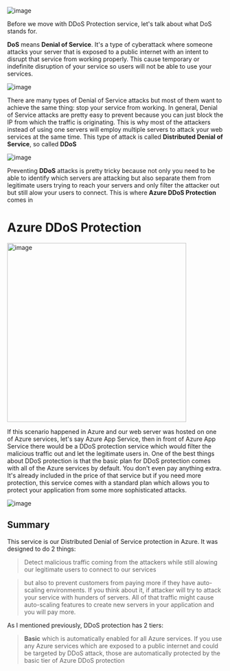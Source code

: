 ![image](https://github.com/user-attachments/assets/7ca6300b-32c6-41d4-82cc-fd8d93da52f4)


Before we move with DDoS Protection service, let's talk about what DoS stands for.

**DoS** means **Denial of Service**. It's a type of cyberattack where someone attacks your server that is exposed to a public internet with an intent to disrupt that service from working properly. This cause temporary or indefinite disruption of your service so users will not be able to use your services.

![image](https://github.com/user-attachments/assets/2475b925-541c-449c-a58f-b9f22879f4ed)


There are many types of Denial of Service attacks but most of them want to achieve the same thing: stop your service from working.
In general, Denial of Service attacks are pretty easy to prevent because you can just block the IP from which the traffic is originating. This is why most of the attackers instead of using one servers will employ multiple servers to attack your web services at the same time. This type of attack is called **Distributed Denial of Service**, so called **DDoS**

![image](https://github.com/user-attachments/assets/94d6ee4b-880b-473b-a0fd-9a104ac53634)



Preventing **DDoS** attacks is pretty tricky because not only you need to be able to identify which servers are attacking but also separate them from legitimate users trying to reach your servers and only filter the attacker out but still alow your users to connect.
This is where **Azure DDoS Protection** comes in

# Azure DDoS Protection

<img width="417" alt="image" src="https://github.com/user-attachments/assets/4dd1bd4a-57db-4631-bf22-5af4855421e2" />


If this scenario happened in Azure and our web server was hosted on one of Azure services, let's say Azure App Service, then in front of Azure App Service there would be a DDoS protection service which would filter the malicious traffic out and let the legitimate users in. One of the best things about DDoS protection is that the basic plan for DDoS protection comes with all of the Azure services by default. You don't even pay anything extra. It's already included in the price of that service but if you need more protection, this service comes with a standard plan which allows you to protect your application from some more sophisticated attacks. 

![image](https://github.com/user-attachments/assets/34f0189a-3407-42c4-8938-f28c5630b95e)


## Summary

This service is our Distributed Denial of Service protection in Azure. It was designed to do 2 things:

> Detect malicious traffic coming from the attackers while still alowing our legitimate users to connect to our services

> but also to prevent customers from paying more if they have auto-scaling environments. If you think about it, if attacker will try to attack your service with hunders of servers. All of that traffic might cause auto-scaling features to create new servers in your application and you will pay more.


As I mentioned previously, DDoS protection has 2 tiers:

> **Basic** which is automatically enabled for all Azure services. If you use any Azure services which are exposed to a public internet and could be targeted by DDoS attack, those are automatically protected by the basic tier of Azure DDoS protection
